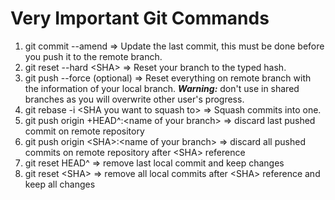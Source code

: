 # Very Important Git Commands

1. git commit --amend => Update the last commit, this must be done before you push it to the remote branch.
2. git reset --hard \<SHA> => Reset your branch to the typed hash.
3. git push --force (optional) => Reset everything on remote branch with the information of your local branch. ***Warning:*** don't use in shared branches as you will overwrite other user's progress.
4. git rebase -i \<SHA you want to squash to> => Squash commits into one.
5. git push origin +HEAD^:\<name of your branch> => discard last pushed commit on remote repository
6. git push origin \<SHA>:\<name of your branch> => discard all pushed commits on remote repository after \<SHA> reference
7. git reset HEAD^ => remove last local commit and keep changes
8. git reset \<SHA> => remove all local commits after \<SHA> reference and keep all changes
